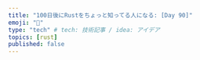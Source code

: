 ```yaml
---
title: "100日後にRustをちょっと知ってる人になる: [Day 90]"
emoji: "🦀"
type: "tech" # tech: 技術記事 / idea: アイデア
topics: [rust]
published: false
---
```


